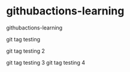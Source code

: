 # githubactions-learning
githubactions-learning

git tag testing

git tag testing 2

git tag testing 3
git tag testing 4
